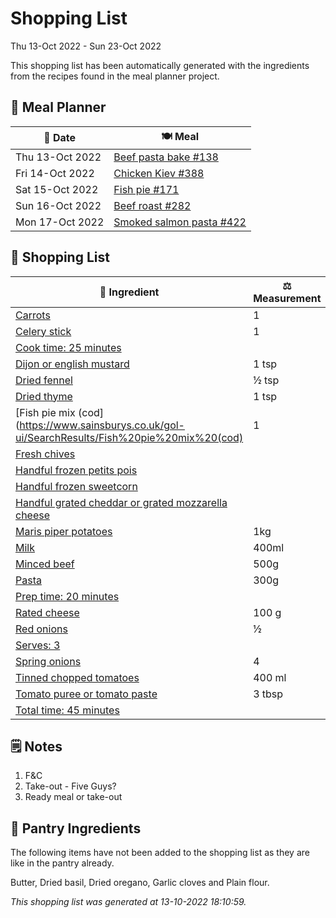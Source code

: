 # Shopping List

Thu 13-Oct 2022 - Sun 23-Oct 2022

This shopping list has been automatically generated with the ingredients from the recipes found in the meal planner project.

## 📅 Meal Planner

|📅 Date| 🍽️ Meal|
|----|----|
|Thu 13-Oct 2022|[Beef pasta bake #138](https://github.com/jcallaghan/The-Cookbook/issues/138)|
|Fri 14-Oct 2022|[Chicken Kiev #388](https://github.com/jcallaghan/The-Cookbook/issues/388)|
|Sat 15-Oct 2022|[Fish pie #171](https://github.com/jcallaghan/The-Cookbook/issues/171)|
|Sun 16-Oct 2022|[Beef roast #282](https://github.com/jcallaghan/The-Cookbook/issues/282)|
|Mon 17-Oct 2022|[Smoked salmon pasta #422](https://github.com/jcallaghan/The-Cookbook/issues/422)|

## 🛒 Shopping List

| 🍌 Ingredient| ⚖️ Measurement|
|----------|-----------|
|[Carrots](https://www.sainsburys.co.uk/gol-ui/SearchResults/Carrots)|1|
|[Celery stick](https://www.sainsburys.co.uk/gol-ui/SearchResults/Celery%20stick)|1|
|[Cook time: 25 minutes](https://www.sainsburys.co.uk/gol-ui/SearchResults/Cook%20time:%2025%20minutes)||
|[Dijon or english mustard](https://www.sainsburys.co.uk/gol-ui/SearchResults/Dijon%20or%20english%20mustard)|1 tsp|
|[Dried fennel](https://www.sainsburys.co.uk/gol-ui/SearchResults/Dried%20fennel)|½ tsp|
|[Dried thyme](https://www.sainsburys.co.uk/gol-ui/SearchResults/Dried%20thyme)|1 tsp|
|[Fish pie mix (cod](https://www.sainsburys.co.uk/gol-ui/SearchResults/Fish%20pie%20mix%20(cod)|1|
|[Fresh chives](https://www.sainsburys.co.uk/gol-ui/SearchResults/Fresh%20chives)||
|[Handful frozen petits pois](https://www.sainsburys.co.uk/gol-ui/SearchResults/Handful%20frozen%20petits%20pois)||
|[Handful frozen sweetcorn](https://www.sainsburys.co.uk/gol-ui/SearchResults/Handful%20frozen%20sweetcorn)||
|[Handful grated cheddar or grated mozzarella cheese](https://www.sainsburys.co.uk/gol-ui/SearchResults/Handful%20grated%20cheddar%20or%20grated%20mozzarella%20cheese)||
|[Maris piper potatoes](https://www.sainsburys.co.uk/gol-ui/SearchResults/Maris%20piper%20potatoes)|1kg|
|[Milk](https://www.sainsburys.co.uk/gol-ui/SearchResults/Milk)|400ml|
|[Minced beef](https://www.sainsburys.co.uk/gol-ui/SearchResults/Minced%20beef)|500g|
|[Pasta](https://www.sainsburys.co.uk/gol-ui/SearchResults/Pasta)|300g|
|[Prep time: 20 minutes](https://www.sainsburys.co.uk/gol-ui/SearchResults/Prep%20time:%2020%20minutes)||
|[Rated cheese](https://www.sainsburys.co.uk/gol-ui/SearchResults/Rated%20cheese)|100 g|
|[Red onions](https://www.sainsburys.co.uk/gol-ui/SearchResults/Red%20onions)|½|
|[Serves: 3](https://www.sainsburys.co.uk/gol-ui/SearchResults/Serves:%203)||
|[Spring onions](https://www.sainsburys.co.uk/gol-ui/SearchResults/Spring%20onions)|4|
|[Tinned chopped tomatoes](https://www.sainsburys.co.uk/gol-ui/SearchResults/Tinned%20chopped%20tomatoes)|400 ml|
|[Tomato puree or tomato paste](https://www.sainsburys.co.uk/gol-ui/SearchResults/Tomato%20puree%20or%20tomato%20paste)|3 tbsp|
|[Total time: 45 minutes](https://www.sainsburys.co.uk/gol-ui/SearchResults/Total%20time:%2045%20minutes)||

## 🗒️ Notes

1. F&C
1. Take-out - Five Guys?
1. Ready meal or take-out

## 🏪 Pantry Ingredients

The following items have not been added to the shopping list as they are like in the pantry already.

Butter, Dried basil, Dried oregano, Garlic cloves and Plain flour.


_This shopping list was generated at 13-10-2022 18:10:59._